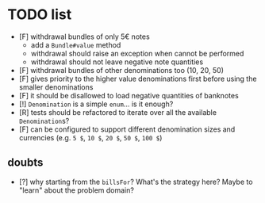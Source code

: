 # TODO list
* [F] withdrawal bundles of only 5€ notes 
  - add a `Bundle#value` method
  - withdrawal should raise an exception when cannot be performed
  - withdrawal should not leave negative note quantities
* [F] withdrawal bundles of other denominations too (10, 20, 50)
* [F] gives priority to the higher value denominations first before using the smaller denominations
* [F] it should be disallowed to load negative quantities of banknotes
* [!] `Denomination` is a simple `enum`... is it enough?
* [R] tests should be refactored to iterate over all the available `Denomination`s?
* [F] can be configured to support different denomination sizes and currencies (e.g. `5 $`, `10 $`, `20 $`, `50 $`, `100 $`)

## doubts

* [?] why starting from the `billsFor`? What's the strategy here? Maybe to "learn" about the problem domain?